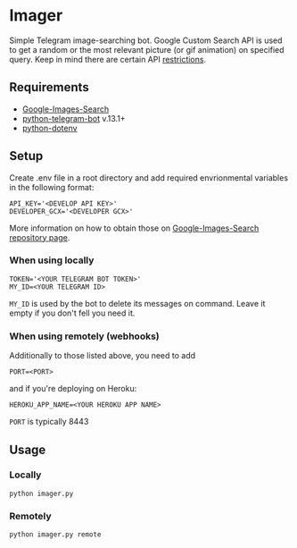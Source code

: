 # Imager
Simple Telegram image-searching bot.
Google Custom Search API is used to get a random or the most relevant picture (or gif animation) on specified query.
Keep in mind there are certain API [restrictions](https://developers.google.com/custom-search/v1/overview#pricing). 

## Requirements
+ [Google-Images-Search](https://github.com/arrrlo/Google-Images-Search)
+ [python-telegram-bot](https://github.com/python-telegram-bot/python-telegram-bot) v.13.1+
+ [python-dotenv](https://github.com/theskumar/python-dotenv)

## Setup
Create .env file in a root directory and add required envrionmental variables in the following format:
```
API_KEY='<DEVELOP API KEY>'
DEVELOPER_GCX='<DEVELOPER GCX>'
```
More information on how to obtain those on [Google-Images-Search repository page](https://github.com/arrrlo/Google-Images-Search). 
### When using locally
```
TOKEN='<YOUR TELEGRAM BOT TOKEN>'
MY_ID=<YOUR TELEGRAM ID>
```
`MY_ID` is used by the bot to delete its messages on command. Leave it empty if you don't fell you need it.
### When using remotely (webhooks)
Additionally to those listed above, you need to add
```
PORT=<PORT>
```
and if you're deploying on Heroku:
```
HEROKU_APP_NAME=<YOUR HEROKU APP NAME>
```
`PORT` is typically 8443
## Usage
### Locally
```
python imager.py
```
### Remotely
```
python imager.py remote
```
